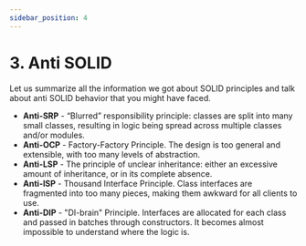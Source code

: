 ```yaml
---
sidebar_position: 4
---
```


# 3. Anti SOLID

Let us summarize all the information we got about SOLID principles and talk about anti SOLID behavior that you might have faced.

- **Anti-SRP** - “Blurred” responsibility principle: classes are split into many small classes, resulting in logic being spread across multiple classes and/or modules.
- **Anti-OCP** - Factory-Factory Principle. The design is too general and extensible, with too many levels of abstraction.
- **Anti-LSP** - The principle of unclear inheritance: either an excessive amount of inheritance, or in its complete absence.
- **Anti-ISP** - Thousand Interface Principle. Class interfaces are fragmented into too many pieces, making them awkward for all clients to use.
- **Anti-DIP** - "DI-brain" Principle. Interfaces are allocated for each class and passed in batches through constructors. It becomes almost impossible to understand where the logic is.
